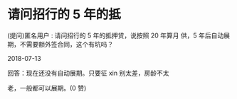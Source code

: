 # 请问招行的 5 年的抵

(提问)匿名用户 : 请问招行的 5 年的抵押贷，说按照 20 年算月 供，5 年后自动展期，不需要额外签合同，这个有坑吗？

2018-07-13

回答：现在还没有自动展期。只要征 xin 别太差，房龄不太

老，一般都可以展期。(0 赞)